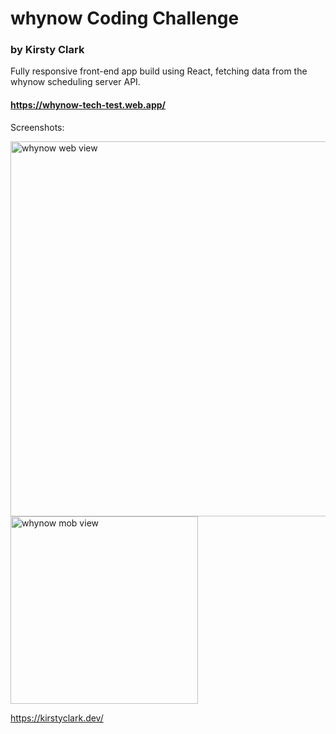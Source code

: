 # whynow Coding Challenge 
### by Kirsty Clark

Fully responsive front-end app build using React, fetching data from the whynow scheduling server API.

#### https://whynow-tech-test.web.app/

Screenshots:

<img width="600" alt="whynow web view" src="https://user-images.githubusercontent.com/77169410/116125000-e7537180-a6bc-11eb-94c0-85c1585697df.png">

<img width="300" alt="whynow mob view" src="https://user-images.githubusercontent.com/77169410/116125024-ed495280-a6bc-11eb-8d31-e951553b2a33.png">

https://kirstyclark.dev/
